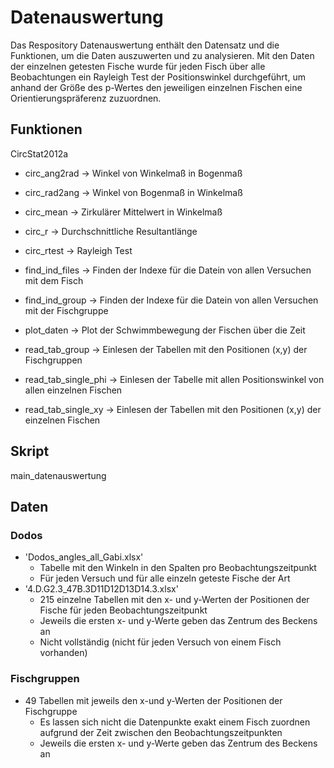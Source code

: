 # Datenauswertung

Das Respository Datenauswertung enthält den Datensatz und die Funktionen, um die Daten auszuwerten 
und zu analysieren. Mit den Daten der einzelnen getesten Fische wurde für jeden Fisch über alle 
Beobachtungen ein Rayleigh Test der Positionswinkel durchgeführt, um anhand der Größe des p-Wertes den jeweiligen einzelnen 
Fischen eine Orientierungspräferenz zuzuordnen. 

## Funktionen
CircStat2012a
- circ_ang2rad           -> Winkel von Winkelmaß in Bogenmaß
- circ_rad2ang           -> Winkel von Bogenmaß in Winkelmaß
- circ_mean              -> Zirkulärer Mittelwert in Winkelmaß
- circ_r                 -> Durchschnittliche Resultantlänge
- circ_rtest             -> Rayleigh Test

- find_ind_files         -> Finden der Indexe für die Datein von allen Versuchen mit dem Fisch
- find_ind_group         -> Finden der Indexe für die Datein von allen Versuchen mit der Fischgruppe
- plot_daten             -> Plot der Schwimmbewegung der Fischen über die Zeit
- read_tab_group         -> Einlesen der Tabellen mit den Positionen (x,y) der Fischgruppen
- read_tab_single_phi    -> Einlesen der Tabelle mit allen Positionswinkel von allen einzelnen Fischen
- read_tab_single_xy     -> Einlesen der Tabellen mit den Positionen (x,y) der einzelnen Fischen

## Skript
main_datenauswertung

## Daten
### Dodos
- 'Dodos_angles_all_Gabi.xlsx'
  - Tabelle mit den Winkeln in den Spalten pro Beobachtungszeitpunkt 
  - Für jeden Versuch und für alle einzeln geteste Fische der Art 
- '4.D.G2.3_47B.3D11D12D13D14.3.xlsx'
  - 215 einzelne Tabellen mit den x- und y-Werten der Positionen der Fische 
  für jeden Beobachtungszeitpunkt
  - Jeweils die ersten x- und y-Werte geben das Zentrum des Beckens an
  - Nicht vollständig (nicht für jeden Versuch von einem Fisch vorhanden)

### Fischgruppen
- 49 Tabellen mit jeweils den x-und y-Werten der Positionen der Fischgruppe
  - Es lassen sich nicht die Datenpunkte exakt einem Fisch zuordnen 
     aufgrund der Zeit zwischen den Beobachtungszeitpunkten
  - Jeweils die ersten x- und y-Werte geben das Zentrum des Beckens an














